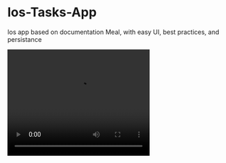 # Ios-Tasks-App

Ios app based on documentation Meal, with easy UI, best practices, and persistance


<video width="320" height="240" controls>
  <source src="https://github.com/azze-r/Ios-Task-App/blob/master/record_demo.mov" type="video/mp4">
</video>
